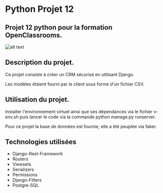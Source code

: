 # Python Projet 12

## Projet 12 python pour la formation OpenClassrooms.

![alt text](https://user.oc-static.com/upload/2020/09/22/16007804386673_P10.png "Logo EpicEvents")

## Description du projet.

 Ce projet consiste à créer un CRM sécurisé en utilisant Django.
 
 Les modèles étaient fourni par le client sous forme d'un fichier CSV.
 
 ## Utilisation du projet.
 
 Installer l'environnement virtuel ainsi que ses dépendances via le fichier v-env.sh puis lancer le code via la commande python manage.py runserver.
 
 Pour ce projet la base de données est fournie, elle a été peuplée via faker.

## Technologies utilisées

+ Django-Rest-Framework
+ Routers
+ Viewsets
+ Serializers
+ Permissions
+ Django-Filters
+ Postgre-SQL
